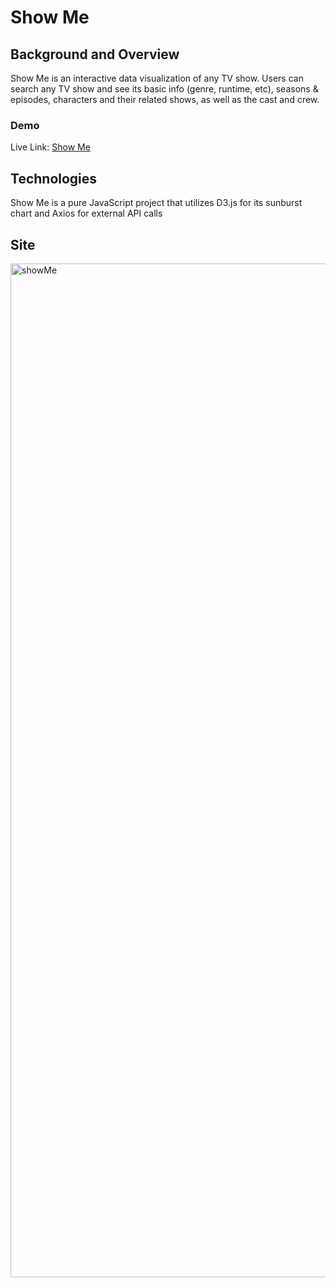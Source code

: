 # Show Me

## Background and Overview

Show Me is an interactive data visualization of any TV show. Users can search any TV show and see its basic info (genre, runtime, etc), seasons & episodes, characters and their related shows, as well as the cast and crew.

### Demo
Live Link: 
[Show Me](https://ivank710.github.io/Show-Me/)

## Technologies 

Show Me is a pure JavaScript project that utilizes D3.js for its sunburst chart and Axios for external API calls

## Site

<img width="1622" alt="showMe" src="https://user-images.githubusercontent.com/42259148/57340215-b3569e80-70e9-11e9-8384-28e6396c3b0f.png">
